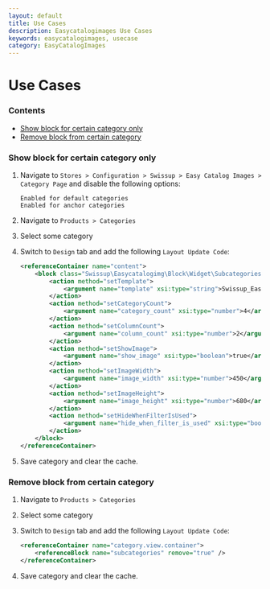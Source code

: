 ```yaml
---
layout: default
title: Use Cases
description: Easycatalogimages Use Cases
keywords: easycatalogimages, usecase
category: EasyCatalogImages
---
```


# Use Cases

### Contents

 -  [Show block for certain category only](#show-block-for-certain-category-only)
 -  [Remove block from certain category](#remove-block-from-certain-category)

### Show block for certain category only

 1. Navigate to `Stores > Configuration > Swissup > Easy Catalog Images > Category Page` and
    disable the following options:

    ```
    Enabled for default categories
    Enabled for anchor categories
    ```

 2. Navigate to `Products > Categories`
 3. Select some category
 4. Switch to `Design` tab and add the following `Layout Update Code`:

    ```xml
    <referenceContainer name="content">
        <block class="Swissup\Easycatalogimg\Block\Widget\SubcategoriesList" name="easycatalogimg">
            <action method="setTemplate">
                <argument name="template" xsi:type="string">Swissup_Easycatalogimg::list.phtml</argument>
            </action>
            <action method="setCategoryCount">
                <argument name="category_count" xsi:type="number">4</argument>
            </action>
            <action method="setColumnCount">
                <argument name="column_count" xsi:type="number">2</argument>
            </action>
            <action method="setShowImage">
                <argument name="show_image" xsi:type="boolean">true</argument>
            </action>
            <action method="setImageWidth">
                <argument name="image_width" xsi:type="number">450</argument>
            </action>
            <action method="setImageHeight">
                <argument name="image_height" xsi:type="number">680</argument>
            </action>
            <action method="setHideWhenFilterIsUsed">
                <argument name="hide_when_filter_is_used" xsi:type="boolean">true</argument>
            </action>
        </block>
    </referenceContainer>
    ```

 6. Save category and clear the cache.

### Remove block from certain category

 1. Navigate to `Products > Categories`
 2. Select some category
 3. Switch to `Design` tab and add the following `Layout Update Code`:

    ```xml
    <referenceContainer name="category.view.container">
        <referenceBlock name="subcategories" remove="true" />
    </referenceContainer>
    ```

 4. Save category and clear the cache.
